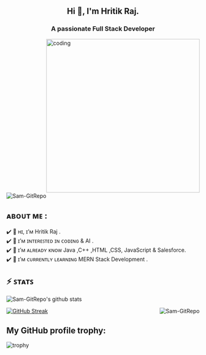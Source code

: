 <h2 align="center">Hi 👋, I'm Hritik Raj.</h2>
<h3 align="center">A passionate Full Stack Developer</h3>
<img align="right" alt="coding" width="400" src="https://user-images.githubusercontent.com/55389276/140866485-8fb1c876-9a8f-4d6a-98dc-08c4981eaf70.gif">
<p align="left"> <img src="https://komarev.com/ghpvc/?username=Sam-GitRepo&label=Profile%20views&color=0e75b6&style=flat" alt="Sam-GitRepo" /> </p>


<!-- <h3 align="left">Connect with me:</h3>
<p align="left">

<a href="mailto:smarttsamy@gmail.com" target="_blank" >
  <img align="center" alt="Sam Gmail" width="38px" src="https://storage.googleapis.com/gweb-uniblog-publish-prod/images/Gmail.max-1100x1100.png" />
</p>
 -->



##  ᴀʙᴏᴜᴛ ᴍᴇ : <br>

✔️ 👋 ʜɪ, ɪ’ᴍ Hritik Raj .<br>
✔️ 👀 ɪ’ᴍ ɪɴᴛᴇʀᴇꜱᴛᴇᴅ ɪɴ ᴄᴏᴅɪɴɢ & AI .<br>
✔️ 🤠 ɪ’ᴍ ᴀʟʀᴇᴀᴅʏ ᴋɴᴏᴡ Java ,C++ ,HTML ,CSS, JavaScript & Salesforce. <br>
✔️ 📝 ɪ’ᴍ ᴄᴜʀʀᴇɴᴛʟʏ ʟᴇᴀʀɴɪɴɢ MERN Stack Development .<br>


## ⚡️ ꜱᴛᴀᴛꜱ 

![Sam-GitRepo's github stats](https://github-stats-alpha.vercel.app/api/?username=Sam-GitRepo)

<p><img align="right" src="https://github-readme-stats.vercel.app/api/top-langs?username=Sam-GitRepo&show_icons=true&locale=en&layout=compact" alt="Sam-GitRepo" /></p>

[![GitHub Streak](https://streak-stats.demolab.com?user=Sam-GitRepo)](https://git.io/streak-stats)

  
## My GitHub profile trophy:
![trophy](https://github-profile-trophy.vercel.app/api?username=Sam-GitRepo&title_color=fff&icon_color=79ff97&text_color=9f9f9f&bg_color=151515)  
  
  



